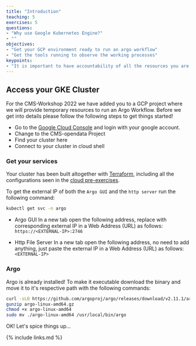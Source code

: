 ```yaml
---
title: "Introduction"
teaching: 5
exercises: 5
questions:
- "Why use Google Kubernetes Engine?"
- ""
objectives:
- "Get your GCP environment ready to run an argo workflow"
- "Get the tools running to observe the working processes"
keypoints:
- "It is important to have accountability of all the resources you are using and delete them all correspondingly, else you might get billed for something you leave open!"
---
```


## Access your GKE Cluster
For the CMS-Workshop 2022 we have added you to a GCP project where we will provide temporary resources to run an Argo Workflow. Before we get into details please follow the following steps to get things started!

* Go to the [Google Cloud Console](https://www.google.com/url?sa=t&rct=j&q=&esrc=s&source=web&cd=&cad=rja&uact=8&ved=2ahUKEwiT1aCX6av5AhWKtYQIHYGlASQQjBB6BAgEEAE&url=https%3A%2F%2Fconsole.cloud.google.com%2F%3Fhl%3Des&usg=AOvVaw32wCy6el4RVbIZO1m5wyNI) and login with your google account.
* Change to the CMS-opendata Project 
* Find your cluster here
* Connect to your cluster in cloud shell

### Get your services
Your cluster has been built altogether with [Terraform](https://www.terraform.io), including all the configurations seen in the [cloud pre-exercises](https://cms-opendata-workshop.github.io/workshop2022-lesson-introcloud/). 

To get the external IP of both the `Argo GUI` and the `http server` run the following command:

```bash
kubectl get svc -n argo
```

* Argo GUI
In a new tab open the following address, replace with corresponding external IP in a Web Address (URL) as follows: ```https://<EXTERNAL-IP>:2746```

* Http File Server
In a new tab open the following address, no need to add anything, just paste the external IP in a Web Address (URL) as follows: ```<EXTERNAL-IP>```

### Argo
Argo is already installed! To make it executable download the binary and move it to it's respective path with the following commands:

```bash
curl -sLO https://github.com/argoproj/argo/releases/download/v2.11.1/argo-linux-amd64.gz
gunzip argo-linux-amd64.gz
chmod +x argo-linux-amd64
sudo mv ./argo-linux-amd64 /usr/local/bin/argo
```

OK! Let's spice things up...

{% include links.md %}

